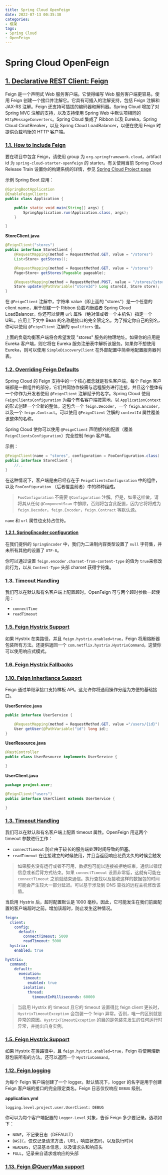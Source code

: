 ```yaml
---
title: Spring Cloud OpenFeign
date: 2022-07-13 00:35:38
categories:
- 框架
tags:
- Spring Cloud
- OpenFeign
---
```


# Spring Cloud OpenFeign

## [1. Declarative REST Client: Feign](https://docs.spring.io/spring-cloud-openfeign/docs/2.2.10.RELEASE/reference/html/#spring-cloud-feign)

Feign 是一个声明式 Web 服务客户端。它使得编写 Web 服务客户端更容易。使用 Feign 创建一个接口并注解它。它具有可插入的注解支持，包括 Feign 注解和 JAX-RS 注解。Feign 还支持可插拔的编码器和解码器。Spring Cloud 增加了对 Spring MVC 注解的支持，以及支持使用 Spring Web 中默认项相同的 `HttpMessageConverters`。Spring Cloud 集成了 Ribbon 以及 Eureka，Spring Cloud CiruitBreaker，以及 Spring Cloud LoadBalancer，以便在使用 Feign 时提供负载均衡的 HTTP 客户端。


### [1.1. How to Include Feign](https://docs.spring.io/spring-cloud-openfeign/docs/2.2.10.RELEASE/reference/html/#netflix-feign-starter)

要在项目中包含 Feign，请使用 group 为 `org.springframework.cloud`，artifact id 为 `spring-cloud-starter-openfeign` 的 starter。有关使用当前 Spring Cloud Release Train 设置你的构建系统的详情，参见 [Spring Cloud Project page](https://projects.spring.io/spring-cloud/)

示例 Spring Boot 应用：

```java
@SpringBootApplication
@EnableFeignClients
public class Application {

    public static void main(String[] args) {
        SpringApplication.run(Application.class, args);
    }

}
```

**StoreClient.java**

```java
@FeignClient("stores")
public interface StoreClient {
    @RequestMapping(method = RequestMethod.GET, value = "/stores")
    List<Store> getStores();

    @RequestMapping(method = RequestMethod.GET, value = "/stores")
    Page<Store> getStores(Pageable pageable);

    @RequestMapping(method = RequestMethod.POST, value = "/stores/{storeId}", consumes = "application/json")
    Store update(@PathVariable("storeId") Long storeId, Store store);
}
```

在 `@FeignClient` 注解中，字符串 value（即上面的 "stores"）是一个任意的 client name，用于创建一个 Ribbon 负载均衡或者 Spring Cloud LoadBalancer。你还可以使用 `url` 属性（绝对值或者一个主机名）指定一个 URL。应用上下文中 Bean 的名称是接口的完全限定名。为了指定你自己的别名，你可以使用 `@FeignClient` 注解的 `qualifiers` 值。

上面的负载均衡客户端将会希望发现 "stores" 服务的物理地址。如果你的应用是 Eureka 客户端，则它将在 Eureka 服务注册表中解析该服务。如果你不想使用 Eureka，则可以使用 `SimpleDiscoveryClient` 在外部配置中简单地配置服务器列表。


### [1.2. Overriding Feign Defaults](https://docs.spring.io/spring-cloud-openfeign/docs/2.2.10.RELEASE/reference/html/#spring-cloud-feign-overriding-defaults)

Spring Cloud 的 Feign 支持中的一个核心概念就是有名客户端。每个 Feign 客户端都是一群组件的部分，它们共同协作按需与远程服务进行连接，并且这个整体有一个你作为开发者使用 `@FeignClient` 注解赋予的名字。Spring Cloud 使用 `FeignClientsConfiguration` 为每个有名客户端按需地，以 `ApplicationContext` 的形式创建一个全新的整体。这包含一个 `feign.Decoder`，一个 `feign.Encoder`，以及一个 `feign.Contract`。可以使用 `@FeignClient` 注解的 `contextId` 属性覆盖该整体的名称。

Spring Cloud 使你可以使用 `@FeignClient` 声明额外的配置（覆盖 `FeignClientsConfiguration`）完全控制 feign 客户端。

示例：

```java
@FeignClient(name = "stores", configuration = FooConfiguration.class)
public interface StoreClient {
    //..
}
```

在这种情况下，客户端是由已经存在于 `FeignClientsConfiguration` 中的组件，以及 `FooConfiguration` （后者覆盖前者）中的种种组成。

> `FooConfiguration` 不需要 `@Configuration` 注解。但是，如果这样做，请将其从任何 `@ComponentScan` 中排除，否则将包含此配置，因为它将将成为 `feign.Decoder`，`feign.Encoder`，`feign.Contract` 等默认源。


`name` 和 `url` 属性也支持占位符。


#### [1.2.1. SpringEncoder configuration](https://docs.spring.io/spring-cloud-openfeign/docs/2.2.10.RELEASE/reference/html/#springencoder-configuration)

在我们提供的 `SpringEncoder` 中，我们为二进制内容类型设置了 `null` 字符集，并未所有其他的设置了 `UTF-8`。

你可以通过设置 `feign.encoder.charset-from-content-type` 的值为 `true`来修改此行为，以从 `Content-Type` 头部 charset 获得字符集。

### [1.3. Timeout Handling](https://docs.spring.io/spring-cloud-openfeign/docs/2.2.10.RELEASE/reference/html/#timeout-handling)

我们可以在默认和有名客户端上配置超时。OpenFeign 可与两个超时参数一起使用：

- `connectTime`
- `readTimeout`


### [1.5. Feign Hystrix Support](https://docs.spring.io/spring-cloud-openfeign/docs/2.2.10.RELEASE/reference/html/#spring-cloud-feign-hystrix)

如果 Hystrix 在类路径，并且 `feign.hystrix.enabled=true`，Feign 将用熔断器包装所有方法。还提供返回一个 `com.netflix.hystrix.HystrixCommand`。这使你可以使用响应式模式。


### [1.6. Feign Hystrix Fallbacks](https://docs.spring.io/spring-cloud-openfeign/docs/2.2.10.RELEASE/reference/html/#spring-cloud-feign-hystrix-fallback)


### [1.10. Feign Inheritance Support](https://docs.spring.io/spring-cloud-openfeign/docs/2.2.10.RELEASE/reference/html/#spring-cloud-feign-inheritance)

Feign 通过单继承接口支持样板 API。这允许你将通用操作分组为方便的基础接口。

**UserService.java**

```java
public interface UserService {

    @RequestMapping(method = RequestMethod.GET, value ="/users/{id}")
    User getUser(@PathVariable("id") long id);
}
```

**UserResource.java**

```java
@RestController
public class UserResource implements UserService {

}
```

**UserClient.java**

```java
package project.user;

@FeignClient("users")
public interface UserClient extends UserService {

}
```

### [1.3. Timeout Handling](https://docs.spring.io/spring-cloud-openfeign/docs/2.2.10.RELEASE/reference/html/#timeout-handling)

我们可以在默认和有名客户端上配置 timeout 属性。OpenFeign 用这两个 timeout 参数进行工作：

- `connectTimeout` 防止由于较长的服务端处理时间导致的阻塞。
- `readTimeout` 在连接建立的时候使用，并且当返回响应花费太久的时候会触发


> 如果服务没有运行或者不可用，数据包可能以连接被拒绝结束。通信以错误信息或者后背方式结束。如果 `connectTimeout` 设置非常低，这就有可能在 `connectTimeout` 之前就结束通信。执行查找以及接收这样的数据包的时间可能会产生较大一部分延迟。可以基于涉及到 DNS 查找的远程主机修改该值。

当启用 Hystrix 后，超时配置默认是 1000 毫秒。因此，它可能发生在我们前面配置的客户端超时之前。增加该超时，防止发生这种情况。

```yml
feign:
  client:
    config:
      default:
        connectTimeout: 5000
        readTimeout: 5000
  hystrix:
    enabled: true

hystrix:
  command:
    default:
      execution:
        timeout:
          enabled: true
        isolation:
          thread:
            timeoutInMilliseconds: 60000
```

> 当启用 Hystrix 的 timeout 且它的 timeout 设置得比 feign client 更长时，`HystrixTimeoutException` 会包装一个 feign 异常。否则，唯一的区别就是异常的原因。`HystrixTimeoutException` 的目的是包装先发生的任何运行时异常，并抛出自身实例。


### [1.5. Feign Hystrix Support](https://docs.spring.io/spring-cloud-openfeign/docs/2.2.10.RELEASE/reference/html/#spring-cloud-feign-hystrix)

如果 Hystrix 在类路径中，且 `feign.hystrix.enabled=true`，Feign 将使用熔断器包装所有的方法。还可以返回一个 `HystrixCommand`。


### [1.12. Feign logging](https://docs.spring.io/spring-cloud-openfeign/docs/2.2.10.RELEASE/reference/html/#feign-logging)

为每个 Feign 客户端创建了一个 logger。默认情况下，logger 的名字是用于创建 Feign 客户端的接口的完全限定类名。Feign 日志仅仅响应 `DEBUG` 级别。


**application.yml**
```properties
logging.level.project.user.UserClient: DEBUG
```

你可以为每个客户端配置的 `Logger.Level` 对象，告诉 Feign 多少要记录。选项如下：

- `NONE`，不记录日志（DEFAULT）
- `BASIC`，仅仅记录请求方法，URL，响应状态码，以及执行时间
- `HEADERS`，记录基本信息，以及请求头和响应头
- `FULL`，记录来自请求或响应的头部


### [1.13. Feign @QueryMap support](https://docs.spring.io/spring-cloud-openfeign/docs/2.2.10.RELEASE/reference/html/#feign-querymap-support)

